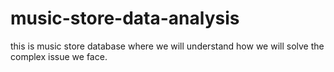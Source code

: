 # music-store-data-analysis
this is music store database where we will understand how we will solve the complex issue we face.
